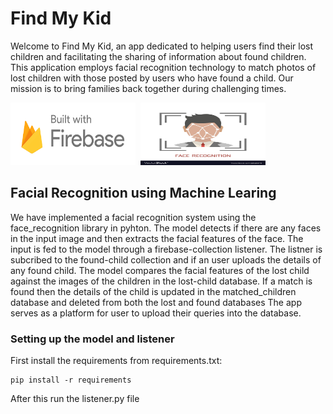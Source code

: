 
# Find My Kid

Welcome to Find My Kid, an app dedicated to helping users find their lost children and facilitating the sharing of information about found children. This application employs facial recognition technology to match photos of lost children with those posted by users who have found a child. Our mission is to bring families back together during challenging times.

<img src="https://github.com/EnigmaEnforcers/ML/blob/version1/firebase.png"  width="200" height="100"> ‎ ‎ ‎‎ ‎ ‎ ‎ ‎  ‎ ‎  <img src="https://github.com/EnigmaEnforcers/ML/blob/version1/face-recognition-concept-vector-.jpg" width="200" height="100">


## Facial Recognition using Machine Learing

We have implemented a facial recognition system using the face_recognition library in pyhton. The model detects if there are any faces in the input image and then extracts the facial features of the face.
The input is fed to the model through a firebase-collection listener. The listner is subcribed to the found-child collection and if an user uploads the details of any found child. 
The model compares the facial features of the lost child against the images of the children in the lost-child database. If a match is found then the details of the child is updated in the matched_children database and deleted from both the lost and found databases
The app serves as a platform for user to upload their queries into the database.

### Setting up the model and listener
First install the requirements from requirements.txt:

```
pip install -r requirements

```
After this run the listener.py file
